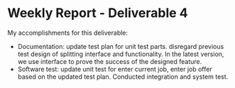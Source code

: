 # Weekly Report - Deliverable 4

My accomplishments for this deliverable:


* Documentation: update test plan for unit test parts. disregard previous test design of splitting interface and functionality. In the latest version, we use interface to prove the success of the designed feature.
* Software test: update unit test for enter current job, enter job offer based on the updated test plan. Conducted integration and system test. 